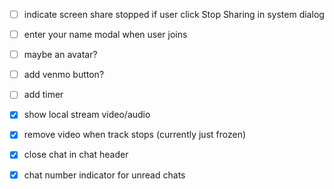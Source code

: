 - [ ] indicate screen share stopped if user click Stop Sharing in system dialog
- [ ] enter your name modal when user joins
- [ ] maybe an avatar?
- [ ] add venmo button?
- [ ] add timer

- [x] show local stream video/audio
- [x] remove video when track stops (currently just frozen)
- [x] close chat in chat header
- [x] chat number indicator for unread chats